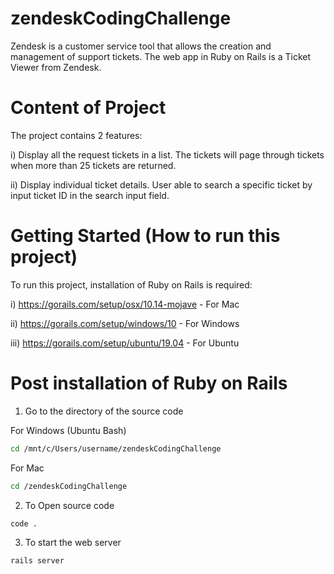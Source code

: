 # zendeskCodingChallenge
Zendesk is a customer service tool that allows the creation and management of support tickets. The web app in Ruby on Rails is a Ticket Viewer from Zendesk.

# Content of Project
The project contains 2 features:

i)  Display all the request tickets in a list. The tickets will page through tickets when more than 25 tickets are returned.

ii) Display individual ticket details. User able to search a specific ticket by input ticket ID in the search input field.

# Getting Started (How to run this project)
To run this project, installation of Ruby on Rails is required:

i)    https://gorails.com/setup/osx/10.14-mojave  - For Mac

ii)   https://gorails.com/setup/windows/10        - For Windows

iii)  https://gorails.com/setup/ubuntu/19.04      - For Ubuntu

# Post installation of Ruby on Rails
1.  Go to the directory of the source code

For Windows (Ubuntu Bash)
```bash
cd /mnt/c/Users/username/zendeskCodingChallenge
```

For Mac 
```bash
cd /zendeskCodingChallenge
```

2.  To Open source code
```bash
code .
```

3. To start the web server
```bash
rails server
```
